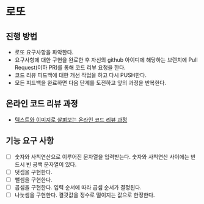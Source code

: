 # 로또
## 진행 방법
* 로또 요구사항을 파악한다.
* 요구사항에 대한 구현을 완료한 후 자신의 github 아이디에 해당하는 브랜치에 Pull Request(이하 PR)를 통해 코드 리뷰 요청을 한다.
* 코드 리뷰 피드백에 대한 개선 작업을 하고 다시 PUSH한다.
* 모든 피드백을 완료하면 다음 단계를 도전하고 앞의 과정을 반복한다.

## 온라인 코드 리뷰 과정
* [텍스트와 이미지로 살펴보는 온라인 코드 리뷰 과정](https://github.com/next-step/nextstep-docs/tree/master/codereview)


## 기능 요구 사항
- [ ] 숫자와 사칙연산으로 이루어진 문자열을 입력받는다. 숫자와 사칙연산 사이에는 반드시 빈 공백 문자열이 있다.
- [ ] 덧셈을 구현한다.
- [ ] 뺄셈을 구현한다.
- [ ] 곱셈을 구현한다. 입력 순서에 따라 곱셈 순서가 결정된다.
- [ ] 나눗셈을 구현한다. 결괏값을 정수로 떨이지는 값으로 한정한다.
